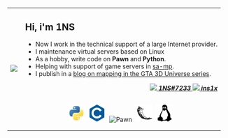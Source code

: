 <div id="header" align="left">
  <table>
    <tr>
      <td>
      <img src="https://media.giphy.com/media/L8K62iTDkzGX6/giphy.gif" width="350"/>&nbsp;
      </td>
      <td>
        <p>
          <h2>Hi, i'm 1NS</h2>
          <ul>
            <li>Now I work in the technical support of a large Internet provider.</li>
            <li>I maintenance virtual servers based on Linux</li>
            <li>As a hobby, write code on <b>Pawn</b> and <b>Python</b>.</li>
            <li>Helping with support of game servers in <a href="https://www.sa-mp.com/">sa-mp</a>.</li>
            <li>I publish in a <a href="https://vk.com/1nsanemapping">blog on mapping in the GTA 3D Universe series</a>.</li>
          </ul>
        </p>
        <p>
           <div id="contacts" align="right">
            <a href=https://discord.com/users/908991660157976607">
              <img src="https://icons.iconarchive.com/icons/papirus-team/papirus-apps/24/discord-icon.png"/>&nbsp;<b><i>1NS#7233</i></b>
            </a>
            <a href="https://t.me/ins1x"><img src="https://icons.iconarchive.com/icons/bokehlicia/captiva/24/web-telegram-icon.png"/>&nbsp;<b><i>ins1x</i></b></a>
           </div>
        </p>
          <div id="languages" align="center">
            <h2> </h2>
            <img src="https://github.com/devicons/devicon/blob/master/icons/python/python-original.svg"
            title="Python" alt="Python" width="40" height="40"/>&nbsp;
            <img src="https://github.com/devicons/devicon/blob/master/icons/c/c-plain.svg"
            title="C" alt="C" width="40" height="40"/>&nbsp;
            <img src="https://icons.iconarchive.com/icons/fa-team/fontawesome/48/FontAwesome-Chess-Pawn-icon.png"
            title="Pawn" alt="Pawn" width="40" height="40"/>&nbsp;
            <img src="https://github.com/devicons/devicon/blob/master/icons/flask/flask-original.svg"
            title="Flask" alt="Flask" width="40" height="40"/>&nbsp;
            <img src="https://github.com/devicons/devicon/blob/master/icons/linux/linux-plain.svg"
            title="Linux" alt="Linux" width="40" height="40"/>&nbsp;
          </div>
        </p>
       </td>
    </tr>
   </table>
</div>
